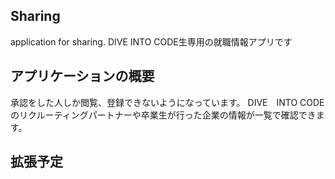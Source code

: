 ## Sharing
application for sharing.
DIVE INTO CODE生専用の就職情報アプリです
## アプリケーションの概要
承認をした人しか閲覧、登録できないようになっています。
DIVE　INTO CODEのリクルーティングパートナーや卒業生が行った企業の情報が一覧で確認できます。
## 拡張予定
